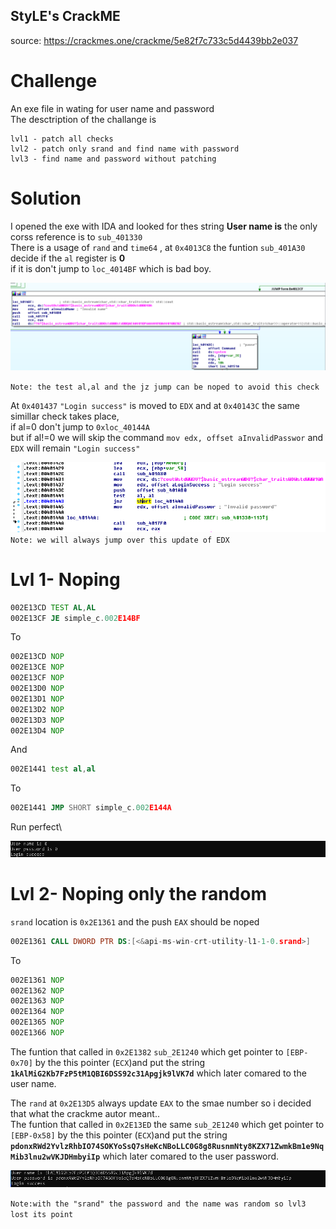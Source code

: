 ## StyLE's CrackME
source: https://crackmes.one/crackme/5e82f7c733c5d4439bb2e037

# Challenge

An exe file in wating for user name and password \
The desctription of the challange is
``` 
lvl1 - patch all checks
lvl2 - patch only srand and find name with password
lvl3 - find name and password without patching
```


# Solution

I opened the exe with IDA and looked for thes string __User name is__ the only corss reference is to ` sub_401330 `\
There is a usage of `rand` and `time64` , at `0x4013C8` the funtion `sub_401A30` decide if the `al` register is __0__\
if it is don't jump to `loc_4014BF` which is bad boy.

![](loc_4014BF.png)

`Note: the test al,al and the jz jump can be noped to avoid this check`


At `0x401437` `"Login success"` is moved to `EDX` and at `0x40143C` the same simillar check takes place,\
if al=0 don't jump to `0xloc_40144A` \
but if al!=0 we will skip the command `mov edx, offset aInvalidPasswor` and `EDX` will remain `"Login success"`

![](Login_success_screen.png)
`Note: we will always jump over this update of EDX`

# Lvl 1- Noping

```asm
002E13CD TEST AL,AL        
002E13CF JE simple_c.002E14BF
```
To
```asm
002E13CD NOP
002E13CE NOP
002E13CF NOP
002E13D0 NOP
002E13D1 NOP
002E13D2 NOP
002E13D3 NOP
002E13D4 NOP
```

And
```asm
002E1441 test al,al
```
To
```asm
002E1441 JMP SHORT simple_c.002E144A
```
Run perfect\

![](simple_carckme1.png)


# Lvl 2- Noping only the random 

`srand` location is `0x2E1361` and the push `EAX` should be noped
```asm                                                 
002E1361 CALL DWORD PTR DS:[<&api-ms-win-crt-utility-l1-1-0.srand>] 
```
To
```asm
002E1361 NOP 
002E1362 NOP
002E1363 NOP
002E1364 NOP
002E1365 NOP
002E1366 NOP
```

The funtion that called in `0x2E1382` `sub_2E1240` which get pointer to `[EBP-0x70]` by the this pointer (`ECX`)and put the string\
__`1kAlMiG2Kb7FzP5tM1QBI6DSS92c31Apgjk9lVK7d`__ which later comared to the user name.

The `rand` at `0x2E13D5` always update `EAX` to the smae number so i decided that what the crackme autor meant..\
The funtion that called in `0x2E13ED` the same `sub_2E1240` which get pointer to `[EBP-0x58]` by the this pointer (`ECX`)and put the string\
__`pdonxRWd2YvlzRhbIO74SOKYoSsQ7sHeKcNBoLLC0G8g8RusnmNty8KZX71ZwmkBm1e9NqMib3lnu2wVKJDHmbyiIp`__ which later comared to the user password.

![](simple_crackme2.png)

`Note:with the "srand" the password and the name was random so lvl3 lost its point`




